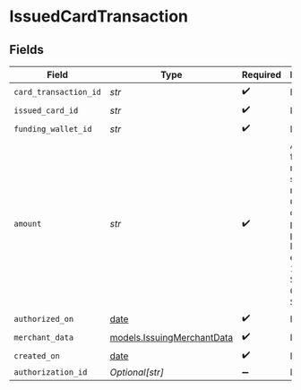 # IssuedCardTransaction


## Fields

| Field                                                                                                                                        | Type                                                                                                                                         | Required                                                                                                                                     | Description                                                                                                                                  | Example                                                                                                                                      |
| -------------------------------------------------------------------------------------------------------------------------------------------- | -------------------------------------------------------------------------------------------------------------------------------------------- | -------------------------------------------------------------------------------------------------------------------------------------------- | -------------------------------------------------------------------------------------------------------------------------------------------- | -------------------------------------------------------------------------------------------------------------------------------------------- |
| `card_transaction_id`                                                                                                                        | *str*                                                                                                                                        | :heavy_check_mark:                                                                                                                           | N/A                                                                                                                                          |                                                                                                                                              |
| `issued_card_id`                                                                                                                             | *str*                                                                                                                                        | :heavy_check_mark:                                                                                                                           | N/A                                                                                                                                          |                                                                                                                                              |
| `funding_wallet_id`                                                                                                                          | *str*                                                                                                                                        | :heavy_check_mark:                                                                                                                           | N/A                                                                                                                                          |                                                                                                                                              |
| `amount`                                                                                                                                     | *str*                                                                                                                                        | :heavy_check_mark:                                                                                                                           | A decimal-formatted numerical string that represents up to 2 decimal place precision. In USD for example, 12.34 is $12.34 and 0.99 is $0.99. | -14.89                                                                                                                                       |
| `authorized_on`                                                                                                                              | [date](https://docs.python.org/3/library/datetime.html#date-objects)                                                                         | :heavy_check_mark:                                                                                                                           | N/A                                                                                                                                          |                                                                                                                                              |
| `merchant_data`                                                                                                                              | [models.IssuingMerchantData](../models/issuingmerchantdata.md)                                                                               | :heavy_check_mark:                                                                                                                           | N/A                                                                                                                                          |                                                                                                                                              |
| `created_on`                                                                                                                                 | [date](https://docs.python.org/3/library/datetime.html#date-objects)                                                                         | :heavy_check_mark:                                                                                                                           | N/A                                                                                                                                          |                                                                                                                                              |
| `authorization_id`                                                                                                                           | *Optional[str]*                                                                                                                              | :heavy_minus_sign:                                                                                                                           | N/A                                                                                                                                          |                                                                                                                                              |